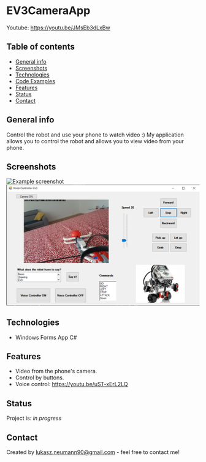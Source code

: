 # EV3CameraApp

Youtube: https://youtu.be/JMsEb3dLxBw

## Table of contents
* [General info](#general-info)
* [Screenshots](#screenshots)
* [Technologies](#technologies)
* [Code Examples](#code-examples)
* [Features](#features)
* [Status](#status)
* [Contact](#contact)

## General info
Control the robot and use your phone to watch video :)
My application allows you to control the robot and allows you to view video from your phone.

## Screenshots
![Example screenshot](./img/Screenshot1.png)
![Example screenshot](./img/Screenshot2.png)

## Technologies
- Windows Forms App C#


## Features
- Video from the phone's camera.
- Control by buttons.
- Voice control: https://youtu.be/uST-xErL2LQ

## Status
Project is: _in progress_


## Contact
Created by lukasz.neumann90@gmail.com - feel free to contact me!
